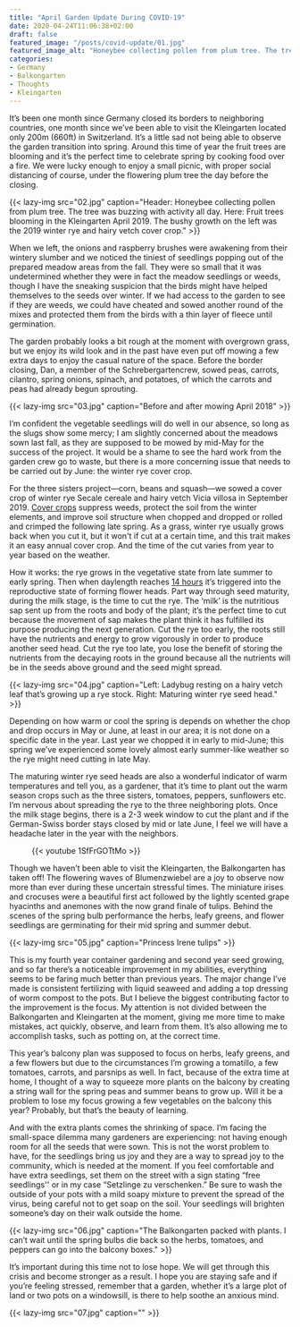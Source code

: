 ```yaml
---
title: "April Garden Update During COVID-19"
date: 2020-04-24T11:06:38+02:00
draft: false
featured_image: "/posts/covid-update/01.jpg"
featured_image_alt: "Honeybee collecting pollen from plum tree. The tree was buzzing with activity all day."
categories:
- Germany
- Balkongarten
- Thoughts
- Kleingarten
---
```

It’s been one month since Germany closed its borders to neighboring countries, one month since we’ve been able to visit the Kleingarten located only 200m (660ft) in Switzerland. It’s a little sad not being able to observe the garden transition into spring. Around this time of year the fruit trees are blooming and it’s the perfect time to celebrate spring by cooking food over a fire. We were lucky enough to enjoy a small picnic, with proper social distancing of course, under the flowering plum tree the day before the closing.

{{< lazy-img src="02.jpg" caption="Header: Honeybee collecting pollen from plum tree. The tree was buzzing with activity all day. Here: Fruit trees blooming in the Kleingarten April 2019. The bushy growth on the left was the 2019 winter rye and hairy vetch cover crop." >}}

When we left, the onions and raspberry brushes were awakening from their wintery slumber and we noticed the tiniest of seedlings popping out of the prepared meadow areas from the fall. They were so small that it was undetermined whether they were in fact the meadow seedlings or weeds, though I have the sneaking suspicion that the birds might have helped themselves to the seeds over winter. If we had access to the garden to see if they are weeds, we could have cheated and sowed another round of the mixes and protected them from the birds with a thin layer of fleece until germination.

The garden probably looks a bit rough at the moment with overgrown grass, but we enjoy its wild look and in the past have even put off mowing a few extra days to enjoy the casual nature of the space. Before the border closing, Dan, a member of the Schrebergartencrew, sowed peas, carrots, cilantro, spring onions, spinach, and potatoes, of which the carrots and peas had already begun sprouting.

{{< lazy-img src="03.jpg" caption="Before and after mowing April 2018" >}}

I’m confident the vegetable seedlings will do well in our absence, so long as the slugs show some mercy; I am slightly concerned about the meadows sown last fall, as they are supposed to be mowed by mid-May for the success of the project. It would be a shame to see the hard work from the garden crew go to waste, but there is a more concerning issue that needs to be carried out by June: the winter rye cover crop.

For the three sisters project—corn, beans and squash—we sowed a cover crop of winter rye Secale cereale and hairy vetch Vicia villosa in September 2019. [Cover crops](https://organicriskmanagement.umn.edu/sites/organicriskmanagement.umn.edu/files/winter_cover_crops.pdf) suppress weeds, protect the soil from the winter elements, and improve soil structure when chopped and dropped or rolled and crimped the following late spring. As a grass, winter rye usually grows back when you cut it, but it won't if cut at a certain time, and this trait makes it an easy annual cover crop. And the time of the cut varies from year to year based on the weather.

How it works: the rye grows in the vegetative state from late summer to early spring. Then when daylength reaches [14 hours](https://www.uvm.edu/vtvegandberry/factsheets/winterrye.html) it’s triggered into the reproductive state of forming flower heads. Part way through seed maturity, during the milk stage, is the time to cut the rye. The ‘milk’ is the nutritious sap sent up from the roots and body of the plant; it’s the perfect time to cut because the movement of sap makes the plant think it has fulfilled its purpose producing the next generation. Cut the rye too early, the roots still have the nutrients and energy to grow vigorously in order to produce another seed head. Cut the rye too late, you lose the benefit of storing the nutrients from the decaying roots in the ground because all the nutrients will be in the seeds above ground and the seed might spread.

{{< lazy-img src="04.jpg" caption="Left: Ladybug resting on a hairy vetch leaf that’s growing up a rye stock. Right: Maturing winter rye seed head." >}}

Depending on how warm or cool the spring is depends on whether the chop and drop occurs in May or June, at least in our area; it is not done on a specific date in the year. Last year we chopped it in early to mid-June; this spring we’ve experienced some lovely almost early summer-like weather so the rye might need cutting in late May.

The maturing winter rye seed heads are also a wonderful indicator of warm temperatures and tell you, as a gardener, that it’s time to plant out the warm season crops such as the three sisters, tomatoes, peppers, sunflowers etc. I’m nervous about spreading the rye to the three neighboring plots. Once the milk stage begins, there is a 2-3 week window to cut the plant and if the German-Swiss border stays closed by mid or late June, I feel we will have a headache later in the year with the neighbors.

<figure>
{{< youtube 1SfFrGOTtMo >}}
</figure>

Though we haven’t been able to visit the Kleingarten, the Balkongarten has taken off! The flowering waves of Blumenzwiebel are a joy to observe now more than ever during these uncertain stressful times. The miniature irises and crocuses were a beautiful first act followed by the lightly scented grape hyacinths and anemones with the now grand finale of tulips. Behind the scenes of the spring bulb performance the herbs, leafy greens, and flower seedlings are germinating for their mid spring and summer debut.

{{< lazy-img src="05.jpg" caption="Princess Irene tulips" >}}

This is my fourth year container gardening and second year seed growing, and so far there’s a noticeable improvement in my abilities, everything seems to be faring much better than previous years. The major change I’ve made is consistent fertilizing with liquid seaweed and adding a top dressing of worm compost to the pots. But I believe the biggest contributing factor to the improvement is the focus. My attention is not divided between the Balkongarten and Kleingarten at the moment, giving me more time to make mistakes, act quickly, observe, and learn from them. It’s also allowing me to accomplish tasks, such as potting on, at the correct time.

This year’s balcony plan was supposed to focus on herbs, leafy greens, and a few flowers but due to the circumstances I’m growing a tomatillo, a few tomatoes, carrots, and parsnips as well. In fact, because of the extra time at home, I thought of a way to squeeze more plants on the balcony by creating a string wall for the spring peas and summer beans to grow up. Will it be a problem to lose my focus growing a few vegetables on the balcony this year? Probably, but that’s the beauty of learning.

And with the extra plants comes the shrinking of space. I’m facing the small-space dilemma many gardeners are experiencing: not having enough room for all the seeds that were sown. This is not the worst problem to have, for the seedlings bring us joy and they are a way to spread joy to the community, which is needed at the moment. If you feel comfortable and have extra seedlings, set them on the street with a sign stating “free seedlings'' or in my case “Setzlinge zu verschenken.” Be sure to wash the outside of your pots with a mild soapy mixture to prevent the spread of the virus, being careful not to get soap on the soil. Your seedlings will brighten someone’s day on their walk outside the home.


{{< lazy-img src="06.jpg" caption="The Balkongarten packed with plants. I can’t wait until the spring bulbs die back so the herbs, tomatoes, and peppers can go into the balcony boxes." >}}

It’s important during this time not to lose hope. We will get through this crisis and become stronger as a result. I hope you are staying safe and if you’re feeling stressed, remember that a garden, whether it’s a large plot of land or two pots on a windowsill, is there to help soothe an anxious mind.

{{< lazy-img src="07.jpg" caption="" >}}
